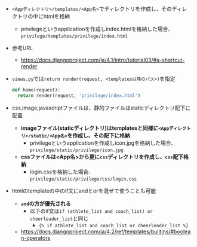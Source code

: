 - `<Appディレクトリ>/templates/<App名>`でディレクトリを作成し、そのディレクトリの中にhtmlを格納
  - privilegeというapplicationを作成しindex.htmlを格納した場合、`privilege/templates/privilege/index.html`
- 参考URL
  - https://docs.djangoproject.com/ja/4.1/intro/tutorial03/#a-shortcut-render
- `views.py`では`return render(request, <templates以降のパス>)`を指定
  ~~~python
  def home(request):
    return render(request, 'privilege/index.html')
  ~~~

- css,image,javascriptファイルは、静的ファイルはstaticディレクトリ配下に配置
  - **imageファイル(staticディレクトリ)はtemplatesと同様に`<Appディレクトリ>/static/<App名>`を作成し、その配下に格納**
    - privilegeというapplicationを作成しicon.jpgを格納した場合、`privilege/static/privilege/icon.jpg`
  - **cssファイルは<App名>から更に`css`ディレクトリを作成し、`css`配下格納**
    - login.cssを格納した場合、`privilege/static/privilege/css/login.css`

- htmlのtemplateの中のif文にandとorを混ぜて使うことも可能
  - **`and`の方が優先される**
    - 以下のif文は`if (athlete_list and coach_list) or cheerleader_list`と同じ
      - `{% if athlete_list and coach_list or cheerleader_list %}`
  - https://docs.djangoproject.com/ja/4.2/ref/templates/builtins/#boolean-operators